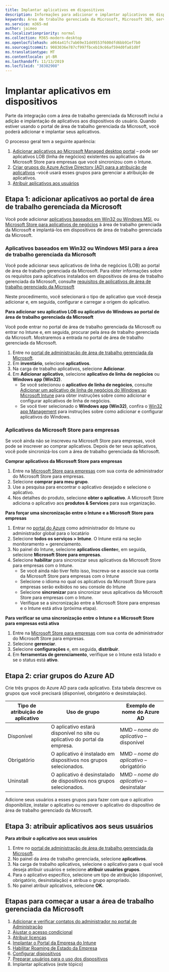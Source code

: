 ```yaml
---
title: Implantar aplicativos em dispositivos
description: Informações para adicionar e implantar aplicativos em dispositivos de área de trabalho gerenciada da Microsoft.
keywords: Área de trabalho gerenciada da Microsoft, Microsoft 365, serviço, documentação, aplicativos, aplicativos de linha de negócios, aplicativos LOB
ms.service: m365-md
author: jaimeo
ms.localizationpriority: normal
ms.collection: M365-modern-desktop
ms.openlocfilehash: a064a41fc7ab69e31d49553f600dfd6bb91ef7b0
ms.sourcegitcommit: 9083036e787cf997fbceb19c66af594d0fa81d0f
ms.translationtype: MT
ms.contentlocale: pt-BR
ms.lasthandoff: 11/13/2019
ms.locfileid: "38302908"
---
```

# <a name="deploy-apps-to-devices"></a>Implantar aplicativos em dispositivos
Parte da integração com a área de trabalho gerenciada da Microsoft inclui a adição e implantação de aplicativos aos dispositivos do usuário. Quando estiver usando o portal de área de trabalho gerenciada da Microsoft, você poderá adicionar e implantar seus aplicativos. 

O processo geral tem a seguinte aparência:
1. [Adicionar aplicativos ao Microsoft Managed desktop portal](#1) – pode ser aplicativos LOB (linha de negócios) existentes ou aplicativos da Microsoft Store para empresas que você sincronizou com o Intune. 
2. [Criar grupos do Azure Active Directory (AD) para a atribuição de aplicativos](#2) -você usará esses grupos para gerenciar a atribuição de aplicativos.
3. [Atribuir aplicativos aos usuários](#3)

<span id="1" />

## <a name="step-1-add-apps-to-microsoft-managed-desktop-portal"></a>Etapa 1: adicionar aplicativos ao portal de área de trabalho gerenciada da Microsoft
Você pode adicionar [aplicativos baseados em Win32 ou Windows MSI](#lob-apps), ou [Microsoft Store para aplicativos de negócios](#msfb-apps) à área de trabalho gerenciada da Microsoft e implantá-los em dispositivos de área de trabalho gerenciada da Microsoft.

<span id="lob-apps">

###  <a name="win32-or-windows-msi-based-apps-to-microsoft-managed-desktop"></a>Aplicativos baseados em Win32 ou Windows MSI para a área de trabalho gerenciada da Microsoft

Você pode adicionar seus aplicativos de linha de negócios (LOB) ao portal de área de trabalho gerenciada da Microsoft. Para obter informações sobre os requisitos para aplicativos instalados em dispositivos de área de trabalho gerenciada da Microsoft, consulte [requisitos de aplicativos de área de trabalho gerenciado da Microsoft](https://docs.microsoft.com/microsoft-365/managed-desktop/service-description/mmd-app-requirements)

Neste procedimento, você selecionará o tipo de aplicativo que você deseja adicionar e, em seguida, configurar e carregar a origem do aplicativo. 

**Para adicionar seu aplicativo LOB ou aplicativo do Windows ao portal de área de trabalho gerenciada da Microsoft**

Você pode entrar no portal de área de trabalho gerenciada da Microsoft ou entrar no Intune e, em seguida, procurar pela área de trabalho gerenciada da Microsoft. Mostraremos a entrada no portal de área de trabalho gerenciada da Microsoft. 

1.  Entre no [portal de administração de área de trabalho gerenciada da Microsoft](https://aka.ms/mmdportal). 
2.  Em **inventário**, selecione **aplicativos**.
3.  Na carga de trabalho aplicativos, selecione **Adicionar**.
4.  Em **Adicionar aplicativo**, selecione **aplicativo de linha de negócios** ou **Windows app (Win32)**.
    - Se você selecionou o **aplicativo de linha de negócios**, consulte [Adicionar um aplicativo de linha de negócios do Windows ao Microsoft Intune](https://docs.microsoft.com/intune/lob-apps-windows) para obter instruções sobre como adicionar e configurar aplicativos de linha de negócios.
    - Se você tiver selecionado o **Windows app (Win32)**, confira o [Win32 app Management](https://docs.microsoft.com/intune/apps-win32-app-management) para instruções sobre como adicionar e configurar aplicativos do Windows.

<span id="msfb-apps">

### <a name="microsoft-store-for-business-apps"></a>Aplicativos da Microsoft Store para empresas
Se você ainda não se inscreveu na Microsoft Store para empresas, você pode se inscrever ao comprar aplicativos. Depois de ter seus aplicativos, você pode sincronizá-los com a área de trabalho gerenciada da Microsoft. 

**Comprar aplicativos da Microsoft Store para empresas**

1. Entre na [Microsoft Store para empresas](https://businessstore.microsoft.com) com sua conta de administrador do Microsoft Store para empresas.
2. Selecione **comprar para meu grupo**.
3. Use a pesquisa para encontrar o aplicativo desejado e selecione o aplicativo.
4. Nos detalhes do produto, selecione **obter o aplicativo**. A Microsoft Store adiciona o aplicativo aos **produtos & Services** para sua organização.

**Para forçar uma sincronização entre o Intune e a Microsoft Store para empresas**
1. Entrar no [portal do Azure](https://portal.azure.com/) como administrador do Intune ou administrador global para o locatário
2. Selecione **todos os serviços > Intune**. O Intune está na seção monitoramento + gerenciamento.
3. No painel do Intune, selecione **aplicativos cliente**e, em seguida, selecione **Microsoft Store para empresas**.
4. Selecione **habilitar** para sincronizar seus aplicativos da Microsoft Store para empresas com o Intune.
    - Se você ainda não tiver feito isso, Inscreva-se e associe sua conta da Microsoft Store para empresas com o Intune
    - Selecione o idioma no qual os aplicativos da Microsoft Store para empresas serão exibidos no seu console do Intune
    - Selecione **sincronizar** para sincronizar seus aplicativos da Microsoft Store para empresas com o Intune.
    - Verifique se a sincronização entre a Microsoft Store para empresas e o Intune está ativa (próxima etapa). 

**Para verificar se uma sincronização entre o Intune e a Microsoft Store para empresas está ativa**
1. Entre na [Microsoft Store para empresas](https://businessstore.microsoft.com) com sua conta de administrador do Microsoft Store para empresas.
2. Selecione **gerenciar**.
3. Selecione **configurações** e, em seguida, **distribuir**.
4. Em **ferramentas de gerenciamento**, verifique se o Intune está listado e se o status está **ativo**.  

<span id="2" />

## <a name="step-2-create-azure-ad-groups"></a>Etapa 2: criar grupos do Azure AD

Crie três grupos do Azure AD para cada aplicativo. Esta tabela descreve os grupos que você precisará (disponível, obrigatório e desinstalação). 

Tipo de atribuição de aplicativo |   Uso de grupo   | Exemplo de nome do Azure AD
--- | --- | ---
Disponível |  O aplicativo estará disponível no site ou aplicativo do portal da empresa. | MMD – *nome do aplicativo* – disponível
Obrigatório |  O aplicativo é instalado em dispositivos nos grupos selecionados. | MMD – *nome do aplicativo* – obrigatório
Uninstall |  O aplicativo é desinstalado de dispositivos nos grupos selecionados. | MMD – *nome do aplicativo* – desinstalar

Adicione seus usuários a esses grupos para fazer com que o aplicativo disponibilize, instalar o aplicativo ou remover o aplicativo do dispositivo de área de trabalho gerenciado da Microsoft. 

<span id="3" />

## <a name="step-3-assign-apps-to-your-users"></a>Etapa 3: atribuir aplicativos aos seus usuários

**Para atribuir o aplicativo aos seus usuários**

1. Entre no [portal de administração de área de trabalho gerenciada da Microsoft](https://aka.ms/mmdportal).
2. No painel da área de trabalho gerenciada, selecione **aplicativos**.
3. Na carga de trabalho aplicativos, selecione o aplicativo para o qual você deseja atribuir usuários e selecione **atribuir usuários grupos**.
4. Para o aplicativo específico, selecione um tipo de atribuição (disponível, obrigatório, desinstalação) e atribua o grupo apropriado.
5. No painel atribuir aplicativos, selecione **OK**.


## <a name="steps-to-get-started-with-microsoft-managed-desktop"></a>Etapas para começar a usar a área de trabalho gerenciada da Microsoft

1. [Adicionar e verificar contatos do administrador no portal de Administração](add-admin-contacts.md)
2. [Ajustar o acesso condicional](conditional-access.md)
3. [Atribuir licenças](assign-licenses.md)
4. [Implantar o Portal da Empresa do Intune](company-portal.md)
5. [Habilitar Roaming de Estado da Empresa](enterprise-state-roaming.md)
6. [Configurar dispositivos](set-up-devices.md)
7. [Preparar usuários para o uso dos dispositivos](get-started-devices.md)
8. Implantar aplicativos (este tópico)


<!--# Preparing apps for Microsoft Managed Desktop

This topic is the target for 2 "Learn more" links in the Admin Portal (aka.ms/app-overview;app-package); also target for link from Online resources (aka.ms/app-overviewmmd-app-prep) do not delete.

-->
